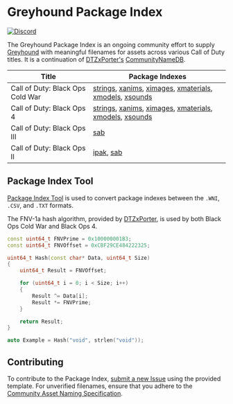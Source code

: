 # Greyhound Package Index

[![Discord](https://img.shields.io/badge/chat-Discord-blue.svg)](https://discord.gg/RyqyThu)

The Greyhound Package Index is an ongoing community effort to supply [Greyhound](https://github.com/Scobalula/Greyhound) with meaningful filenames for assets across various Call of Duty titles. It is a continuation of [DTZxPorter's](https://github.com/dtzxporter) [CommunityNameDB](https://github.com/dtzxporter/CommunityNameDB).

| Title | Package Indexes |
|---|---|
| Call of Duty: Black Ops Cold War | [strings](https://github.com/Scobalula/GreyhoundPackageIndex/blob/master/PackageIndexSources/FNV1A/fnv1a_string.csv), [xanims](https://github.com/Scobalula/GreyhoundPackageIndex/blob/master/PackageIndexSources/FNV1A/fnv1a_xanims.csv), [ximages](https://github.com/Scobalula/GreyhoundPackageIndex/blob/master/PackageIndexSources/FNV1A/fnv1a_ximages.csv), [xmaterials](https://github.com/Scobalula/GreyhoundPackageIndex/blob/master/PackageIndexSources/FNV1A/fnv1a_xmaterials.csv), [xmodels](https://github.com/Scobalula/GreyhoundPackageIndex/blob/master/PackageIndexSources/FNV1A/fnv1a_xmodels.csv), [xsounds](https://github.com/Scobalula/GreyhoundPackageIndex/blob/master/PackageIndexSources/FNV1A/fnv1a_xsounds.csv) |
| Call of Duty: Black Ops 4 | [strings](https://github.com/Scobalula/GreyhoundPackageIndex/blob/master/PackageIndexSources/FNV1A/fnv1a_string.csv), [xanims](https://github.com/Scobalula/GreyhoundPackageIndex/blob/master/PackageIndexSources/FNV1A/fnv1a_xanims.csv), [ximages](https://github.com/Scobalula/GreyhoundPackageIndex/blob/master/PackageIndexSources/FNV1A/fnv1a_ximages.csv), [xmaterials](https://github.com/Scobalula/GreyhoundPackageIndex/blob/master/PackageIndexSources/FNV1A/fnv1a_xmaterials.csv), [xmodels](https://github.com/Scobalula/GreyhoundPackageIndex/blob/master/PackageIndexSources/FNV1A/fnv1a_xmodels.csv), [xsounds](https://github.com/Scobalula/GreyhoundPackageIndex/blob/master/PackageIndexSources/FNV1A/fnv1a_xsounds.csv) |
| Call of Duty: Black Ops III | [sab](https://github.com/Scobalula/GreyhoundPackageIndex/blob/master/PackageIndexSources/BO3/bo3_sab.csv) |
| Call of Duty: Black Ops II | [ipak](https://github.com/Scobalula/GreyhoundPackageIndex/blob/master/PackageIndexSources/BO2/bo2_ipak.csv), [sab](https://github.com/Scobalula/GreyhoundPackageIndex/blob/master/PackageIndexSources/BO2/bo2_sab.csv) |

## Package Index Tool

[Package Index Tool](https://github.com/Scobalula/GreyhoundPackageIndex/tree/master/PackageIndexTool) is used to convert package indexes between the `.WNI`, `.CSV`, and `.TXT` formats.

The FNV-1a hash algorithm, provided by [DTZxPorter](https://github.com/dtzxporter), is used by both Black Ops Cold War and Black Ops 4.

```cpp
const uint64_t FNVPrime = 0x100000001B3;
const uint64_t FNVOffset = 0xCBF29CE484222325;

uint64_t Hash(const char* Data, uint64_t Size)
{
    uint64_t Result = FNVOffset;

    for (uint64_t i = 0; i < Size; i++)
    {
        Result ^= Data[i];
        Result *= FNVPrime;
    }

    return Result;
}

auto Example = Hash("void", strlen("void"));
```


## Contributing

To contribute to the Package Index, [submit a new Issue](https://github.com/Scobalula/GreyhoundPackageIndex/issues) using the provided template. For unverified filenames, ensure that you adhere to the [Community Asset Naming Specification](https://github.com/Scobalula/GreyhoundPackageIndex/blob/master/.github/CONTRIBUTING.md).
